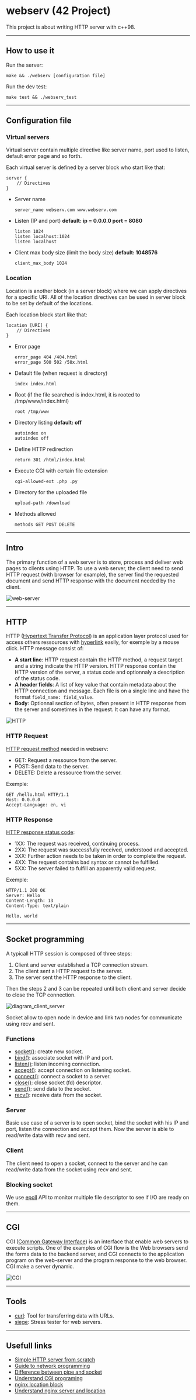 # webserv (42 Project)

This project is about writing HTTP server with c++98.

---

## How to use it

Run the server:

	make && ./webserv [configuration file]

Run the dev test:

	make test && ./webserv_test

<!-- Run the server test: -->

---

## Configuration file

### Virtual servers

Virtual server contain multiple directive like server name, port used to listen, default error page and so forth.

Each virtual server is defined by a server block who start like that:
```
server {
	// Directives
}
```

- Server name
	```
	server_name webserv.com www.webserv.com
	```

- Listen (IP and port) **default: ip = 0.0.0.0 port = 8080**
	```
	listen 1024
	listen localhost:1024
	listen localhost
	```

- Client max body size (limit the body size) **default: 1048576**
	```
	client_max_body 1024
	```

### Location

Location is another block (in a server block) where we can apply directives for a specific URI. All of the location directives can be used in server block to be set by default of the locations.

Each location block start like that:
```
location [URI] {
	// Directives
}
```

- Error page
	```
	error_page 404 /404.html
	error_page 500 502 /50x.html
	```

- Default file (when request is directory)
	```
	index index.html
	```

- Root (if the file searched is index.html, it is rooted to /tmp/www/index.html)
	```
	root /tmp/www
	```

- Directory listing **default: off**
	```
	autoindex on
	autoindex off
	```

- Define HTTP redirection
	```
	return 301 /html/index.html
	```

- Execute CGI with certain file extension
	```
	cgi-allowed-ext .php .py
	```

- Directory for the uploaded file
	```
	upload-path /download
	```

- Methods allowed
	```
	methods GET POST DELETE
	```

---

## Intro

The primary function of a web server is to store, process and deliver web pages to clients using HTTP.  To use a web server, the client need to send HTTP request (with browser for example), the server find the requested document and send HTTP response with the document needed by the client.

![web-server](images/web-server.png)

---

## HTTP

HTTP ([Hypertext Transfer Protocol](https://en.wikipedia.org/wiki/Hypertext_Transfer_Protocol)) is an application layer protocol used for access others ressources with [hyperlink](https://en.wikipedia.org/wiki/Hyperlink) easily, for exemple by a mouse click.
HTTP message consist of:
- **A start line**: HTTP request contain the HTTP method, a request target and a string indicate the HTTP version. HTTP response contain the HTTP version of the server, a status code and optionnaly a description of the status code.
- **A header fields**: A list of key value that contain metadata about the HTTP connection and message. Each file is on a single line and have the format ```field_name: field_value```.
- **Body**: Optionnal section of bytes, often present in HTTP response from the server and sometimes in the request. It can have any format.

![HTTP](images/HTTP.png)

### HTTP Request

[HTTP request method](https://developer.mozilla.org/en-US/docs/Web/HTTP/Methods) needed in webserv:
- GET: Request a ressource from the server.
- POST: Send data to the server.
- DELETE: Delete a ressource from the server.

Exemple:
```
GET /hello.html HTTP/1.1
Host: 0.0.0.0
Accept-Language: en, vi
```

### HTTP Response

[HTTP response status code](https://en.wikipedia.org/wiki/List_of_HTTP_status_codes):
- 1XX: The request was received, continuing process.
- 2XX: The request was successfully received, understood and accepted.
- 3XX: Further action needs to be taken in order to complete the request.
- 4XX: The request contains bad syntax or cannot be fulfilled.
- 5XX: The server failed to fulfill an apparently valid request.

Exemple:
```
HTTP/1.1 200 OK
Server: Hello
Content-Length: 13
Content-Type: text/plain

Hello, world
```

---

## Socket programming

A typicall HTTP session is composed of three steps:
1. Client and server established a TCP connection stream.
2. The client sent a HTTP request to the server.
3. The server sent the HTTP response to the client.

Then the steps 2 and 3 can be repeated until both client and server decide to close the TCP connection.

![diagram_client_server](images/diagram_client_server.png)

Socket allow to open node in device and link two nodes for communicate using recv and sent.

### Functions

- [socket()](https://beej.us/guide/bgnet/html/#socketman): create new socket.
- [bind()](https://beej.us/guide/bgnet/html/#bindman): associate socket with IP and port.
- [listen()](https://beej.us/guide/bgnet/html/#listenman): listen incoming connection.
- [accept()](https://beej.us/guide/bgnet/html/#acceptman): accept connection on listening socket.
- [connect()](https://beej.us/guide/bgnet/html/#connectman): connect a socket to a server.
- [close()](https://beej.us/guide/bgnet/html/#closeman): close socket (fd) descriptor.
- [send()](https://beej.us/guide/bgnet/html/#sendman): send data to the socket.
- [recv()](https://beej.us/guide/bgnet/html/#recvman): receive data from the socket.

### Server

Basic use case of a server is to open socket, bind the socket with his IP and port, listen the connection and accept them. Now the server is able to read/write data with recv and sent.

### Client

The client need to open a socket, connect to the server and he can read/write data from the socket using recv and sent.

### Blocking socket

We use [epoll](https://embetronicx.com/tutorials/linux/device-drivers/epoll-in-linux-device-driver/) API to monitor multiple file descriptor to see if I/O are ready on them.

---

## CGI

CGI ([Common Gateway Interface](https://en.wikipedia.org/wiki/Common_Gateway_Interface)) is an interface that enable web servers to execute scripts. One of the examples of CGI flow is the Web browsers send the forms data to the backend server, and CGI connects to the application program on the web-server and the program response to the web browser. CGI make a server dynamic.

![CGI](images/CGI.png)

---

## Tools

- [curl](https://curl.se/): Tool for transferring data with URLs.
- [siege](https://linux.die.net/man/1/siege): Stress tester for web servers.

---

## Usefull links

- [Simple HTTP server from scratch](https://trungams.github.io/2020-08-23-a-simple-http-server-from-scratch/)
- [Guide to network programming](https://beej.us/guide/bgnet/)
- [Difference between pipe and socket](https://www.baeldung.com/cs/pipes-vs-sockets)
- [Understand CGI programing](http://www.whizkidtech.redprince.net/cgi-bin/tutorial)
- [nginx location block](https://www.digitalocean.com/community/tutorials/nginx-location-directive)
- [Understand nginx server and location](https://www.digitalocean.com/community/tutorials/understanding-nginx-server-and-location-block-selection-algorithms)

